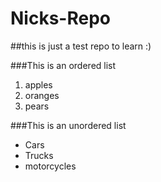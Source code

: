 # Nicks-Repo
##this is just a test repo to learn :)

###This is an ordered list
1. apples
2. oranges
3. pears

###This is an unordered list
* Cars
* Trucks
* motorcycles
